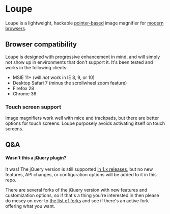 # Loupe

Loupe is a lightweight, hackable [pointer-based](#touch-screen-support) image magnifier for [modern browsers](#browser-compatibility).

## Browser compatibility

Loupe is designed with progressive enhancement in mind, and will simply not show up in environments that don't support it. It's been tested and works in the following clients:

* MSIE 11+ (will _not_ work in IE 8, 9, or 10)
* Desktop Safari 7 (minus the scrollwheel zoom feature)
* Firefox 28
* Chrome 36

### Touch screen support

Image magnifiers work well with mice and trackpads, but there are better options for touch screens. Loupe purposely avoids activating itself on touch screens.

## Q&A

#### Wasn't this a jQuery plugin?

It was! The jQuery version is still supported [in 1.x releases](https://github.com/redoPop/loupe/releases), but no new features, API changes, or configuration options will be added to it in this repo.

There are several forks of the jQuery version with new features and customization options, so if that's a thing you're interested in then please do mosey on over to [the list of forks](https://github.com/redoPop/loupe/network) and see if there's an active fork offering what you want.

